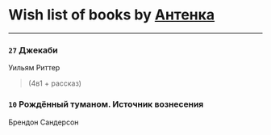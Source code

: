 # Wish list of books by [Антенка](https://plus.google.com/u/0/118158645037334943900/)
---

### `27` Джекаби
Уильям Риттер
> (4в1 + рассказ)

### `10` Рождённый туманом. Источник вознесения
Брендон Сандерсон

